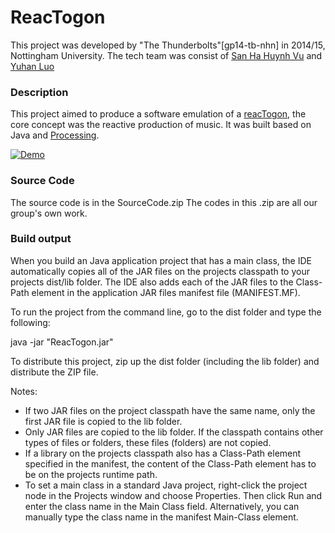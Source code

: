 # ReacTogon
This project was developed by "The Thunderbolts"[gp14-tb-nhn] in 2014/15, Nottingham University. The tech team was consist of [San Ha Huynh Vu](https://github.com/vusanhahuynh) and [Yuhan Luo](https://github.com/fourvvvv)

### Description
This project aimed to produce a software emulation of a [reacTogon](https://www.youtube.com/watch?v=AklKy2NDpqs), the core concept was the reactive production of music. It was built based on Java and [Processing](https://processing.org/).

[![Demo](https://img.youtube.com/vi/JASApSuaLlA/0.jpg)](https://www.youtube.com/watch?v=JASApSuaLlA)


### Source Code
The source code is in the SourceCode.zip
The codes in this .zip are all our group's own work.

### Build output

When you build an Java application project that has a main class, the IDE
automatically copies all of the JAR
files on the projects classpath to your projects dist/lib folder. The IDE
also adds each of the JAR files to the Class-Path element in the application
JAR files manifest file (MANIFEST.MF).

To run the project from the command line, go to the dist folder and
type the following:

java -jar "ReacTogon.jar" 

To distribute this project, zip up the dist folder (including the lib folder)
and distribute the ZIP file.

Notes:

* If two JAR files on the project classpath have the same name, only the first
JAR file is copied to the lib folder.
* Only JAR files are copied to the lib folder.
If the classpath contains other types of files or folders, these files (folders)
are not copied.
* If a library on the projects classpath also has a Class-Path element
specified in the manifest, the content of the Class-Path element has to be on
the projects runtime path.
* To set a main class in a standard Java project, right-click the project node
in the Projects window and choose Properties. Then click Run and enter the
class name in the Main Class field. Alternatively, you can manually type the
class name in the manifest Main-Class element.
